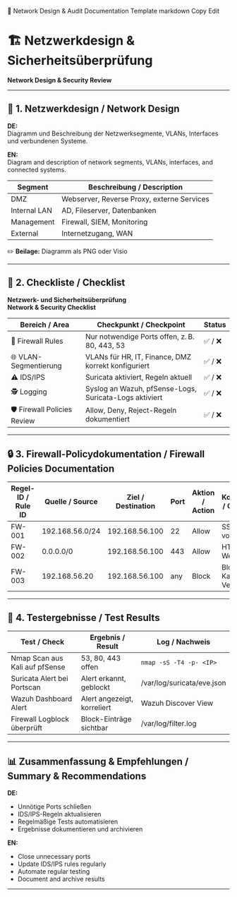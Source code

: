 📄 Network Design & Audit Documentation Template
markdown
Copy
Edit
# 🏗️ Netzwerkdesign & Sicherheitsüberprüfung  
**Network Design & Security Review**

---

## 📡 1. Netzwerkdesign / Network Design

**DE:**  
Diagramm und Beschreibung der Netzwerksegmente, VLANs, Interfaces und verbundenen Systeme.  

**EN:**  
Diagram and description of network segments, VLANs, interfaces, and connected systems.

| Segment       | Beschreibung / Description                       |
|--------------|-------------------------------------------------|
| DMZ         | Webserver, Reverse Proxy, externe Services       |
| Internal LAN | AD, Fileserver, Datenbanken                    |
| Management   | Firewall, SIEM, Monitoring                      |
| External     | Internetzugang, WAN                             |

✏️ **Beilage:** Diagramm als PNG oder Visio

---

## 📝 2. Checkliste / Checklist

**Netzwerk- und Sicherheitsüberprüfung**  
**Network & Security Checklist**

| Bereich / Area                 | Checkpunkt / Checkpoint                                   | Status    |
|-------------------------------|----------------------------------------------------------|----------|
| 🔐 Firewall Rules             | Nur notwendige Ports offen, z. B. 80, 443, 53             | ✅ / ❌  |
| 🌐 VLAN-Segmentierung         | VLANs für HR, IT, Finance, DMZ korrekt konfiguriert      | ✅ / ❌  |
| ⚠️ IDS/IPS                   | Suricata aktiviert, Regeln aktuell                       | ✅ / ❌  |
| 🕵️ Logging                  | Syslog an Wazuh, pfSense-Logs, Suricata-Logs aktiviert   | ✅ / ❌  |
| 🛡️ Firewall Policies Review  | Allow, Deny, Reject-Regeln dokumentiert                 | ✅ / ❌  |

---

## 🔒 3. Firewall-Policydokumentation / Firewall Policies Documentation

| Regel-ID / Rule ID | Quelle / Source         | Ziel / Destination      | Port   | Aktion / Action | Kommentar / Comment             |
|---------------------|------------------------|-------------------------|--------|-----------------|---------------------------------|
| FW-001             | 192.168.56.0/24        | 192.168.56.100         | 22     | Allow          | SSH Zugriff von intern          |
| FW-002             | 0.0.0.0/0             | 192.168.56.100         | 443    | Allow          | HTTPS Webserver                 |
| FW-003             | 192.168.56.20         | 192.168.56.100         | any    | Block          | Blockiere Kali Scan-Versuche    |

---

## 🔬 4. Testergebnisse / Test Results

| Test / Check                     | Ergebnis / Result             | Log / Nachweis            |
|----------------------------------|-------------------------------|---------------------------|
| Nmap Scan aus Kali auf pfSense   | 53, 80, 443 offen            | `nmap -sS -T4 -p- <IP>` |
| Suricata Alert bei Portscan      | Alert erkannt, geblockt      | /var/log/suricata/eve.json |
| Wazuh Dashboard Alert            | Alert angezeigt, korreliert  | Wazuh Discover View      |
| Firewall Logblock überprüft      | Block-Einträge sichtbar      | /var/log/filter.log      |

---

## 📊 Zusammenfassung & Empfehlungen / Summary & Recommendations

**DE:**  
- Unnötige Ports schließen  
- IDS/IPS-Regeln aktualisieren  
- Regelmäßige Tests automatisieren  
- Ergebnisse dokumentieren und archivieren

**EN:**  
- Close unnecessary ports  
- Update IDS/IPS rules regularly  
- Automate regular testing  
- Document and archive results

---

